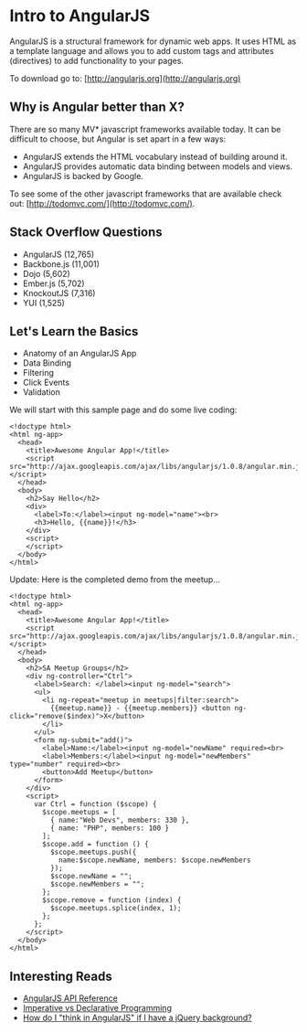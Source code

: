 # Intro to AngularJS

AngularJS is a structural framework for dynamic web apps. It uses HTML as a template language and allows you to add custom tags and attributes (directives) to add functionality to your pages.

To download go to: [http://angularjs.org](http://angularjs.org)

## Why is Angular better than X?

There are so many MV* javascript frameworks available today. It can be difficult to choose, but Angular is set apart in a few ways:

- AngularJS extends the HTML vocabulary instead of building around it.
- AngularJS provides automatic data binding between models and views.
- AngularJS is backed by Google.

To see some of the other javascript frameworks that are available check out: [http://todomvc.com/](http://todomvc.com/).

## Stack Overflow Questions

- AngularJS (12,765)
- Backbone.js (11,001)
- Dojo (5,602)
- Ember.js (5,702)
- KnockoutJS (7,316)
- YUI (1,525)

## Let's Learn the Basics

- Anatomy of an AngularJS App
- Data Binding
- Filtering
- Click Events
- Validation

We will start with this sample page and do some live coding:

```
<!doctype html>
<html ng-app>
  <head>
    <title>Awesome Angular App!</title>
    <script src="http://ajax.googleapis.com/ajax/libs/angularjs/1.0.8/angular.min.js"></script>
  </head>
  <body>
    <h2>Say Hello</h2>
    <div>
      <label>To:</label><input ng-model="name"><br>
      <h3>Hello, {{name}}!</h3>
    </div>
    <script>
    </script>
  </body>
</html>
```

Update: Here is the completed demo from the meetup…

```
<!doctype html>
<html ng-app>
  <head>
    <title>Awesome Angular App!</title>
    <script src="http://ajax.googleapis.com/ajax/libs/angularjs/1.0.8/angular.min.js"></script>
  </head>
  <body>
    <h2>SA Meetup Groups</h2>
    <div ng-controller="Ctrl">
      <label>Search: </label><input ng-model="search">
      <ul>
        <li ng-repeat="meetup in meetups|filter:search">
          {{meetup.name}} - {{meetup.members}} <button ng-click="remove($index)">X</button>
        </li>
      </ul>
      <form ng-submit="add()">
        <label>Name:</label><input ng-model="newName" required><br>
        <label>Members:</label><input ng-model="newMembers" type="number" required><br>
        <button>Add Meetup</button>
      </form>
    </div>
    <script>
      var Ctrl = function ($scope) {
        $scope.meetups = [
          { name:"Web Devs", members: 330 },
          { name: "PHP", members: 100 }
        ];
        $scope.add = function () {
          $scope.meetups.push({
            name:$scope.newName, members: $scope.newMembers
          });
          $scope.newName = "";
          $scope.newMembers = "";
        };
        $scope.remove = function (index) {
          $scope.meetups.splice(index, 1);
        };
      };
    </script>
  </body>
</html>
```

## Interesting Reads

- [AngularJS API Reference](http://docs.angularjs.org/api/)
- [Imperative vs Declarative Programming](http://latentflip.com/imperative-vs-declarative/)
- [How do I "think in AngularJS" if I have a jQuery background?](http://stackoverflow.com/questions/14994391/how-do-i-think-in-angularjs-if-i-have-a-jquery-background)

